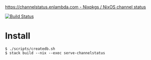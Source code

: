 [https://channelstatus.enlambda.com - Nixpkgs / NixOS channel status](https://channelstatus.enlambda.com)

[![Build Status](https://travis-ci.org/Enlambda/nix-channelstatus.svg?branch=master)](https://travis-ci.org/Enlambda/nix-channelstatus)

# Install

    $ ./scripts/createdb.sh
    $ stack build --nix --exec serve-channelstatus

